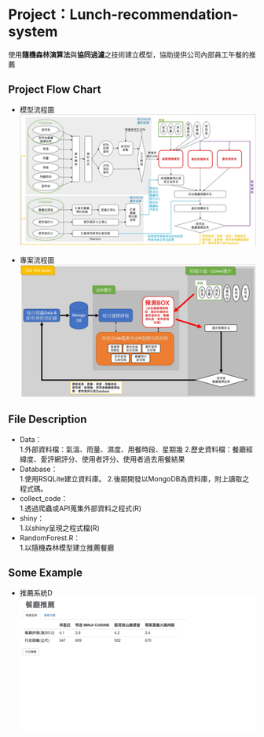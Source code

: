 <H1>Project：Lunch-recommendation-system</H1>

使用**隨機森林演算法**與**協同過濾**之技術建立模型，協助提供公司內部員工午餐的推薦

<H2>Project Flow Chart</H2>

*   模型流程圖
![image](https://github.com/Martin8202/Lunch-recommendation-system/blob/master/Modle%20Flow%20chart.jpg)

*   專案流程圖
![image](https://github.com/Martin8202/Lunch-recommendation-system/blob/master/Project%20Flow%20chart.jpg)

<H2>File Description</H2>

* Data：<br>
    1.外部資料檔：氣溫、雨量、濕度、用餐時段、星期幾
    2.歷史資料檔：餐廳經緯度、愛評網評分、使用者評分、使用者過去用餐結果
* Database：<br>
    1.使用RSQLite建立資料庫。
    2.後期開發以MongoDB為資料庫，附上讀取之程式碼。
* collect_code：<br>
    1.透過爬蟲或API蒐集外部資料之程式(R)
* shiny：<br>
    1.以shiny呈現之程式檔(R)
* RandomForest.R：<br>
    1.以隨機森林模型建立推薦餐廳
    
<H2>Some Example</H2>

*   推薦系統D
![image](https://github.com/Martin8202/Lunch-recommendation-system/blob/master/recommandation%20system_new.png)


 
